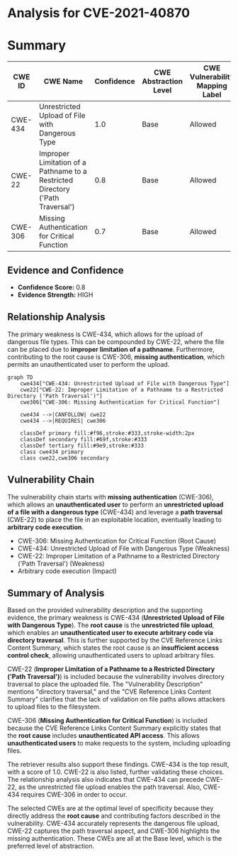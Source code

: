# Analysis for CVE-2021-40870

# Summary
| CWE ID | CWE Name | Confidence | CWE Abstraction Level | CWE Vulnerability Mapping Label | CWE-Vulnerability Mapping Notes |
|---|---|---|---|---|---|
| CWE-434 | Unrestricted Upload of File with Dangerous Type | 1.0 | Base | Allowed | Primary CWE |
| CWE-22 | Improper Limitation of a Pathname to a Restricted Directory ('Path Traversal') | 0.8 | Base | Allowed | Secondary CWE |
| CWE-306 | Missing Authentication for Critical Function | 0.7 | Base | Allowed | Secondary CWE |

## Evidence and Confidence

*   **Confidence Score:** 0.8
*   **Evidence Strength:** HIGH

## Relationship Analysis
The primary weakness is CWE-434, which allows for the upload of dangerous file types. This can be compounded by CWE-22, where the file can be placed due to **improper limitation of a pathname**. Furthermore, contributing to the root cause is CWE-306, **missing authentication**, which permits an unauthenticated user to perform the upload.

```mermaid
graph TD
    cwe434["CWE-434: Unrestricted Upload of File with Dangerous Type"]
    cwe22["CWE-22: Improper Limitation of a Pathname to a Restricted Directory ('Path Traversal')"]
    cwe306["CWE-306: Missing Authentication for Critical Function"]
    
    cwe434 -->|CANFOLLOW| cwe22
    cwe434 -->|REQUIRES| cwe306

    classDef primary fill:#f96,stroke:#333,stroke-width:2px
    classDef secondary fill:#69f,stroke:#333
    classDef tertiary fill:#9e9,stroke:#333
    class cwe434 primary
    class cwe22,cwe306 secondary
```

## Vulnerability Chain
The vulnerability chain starts with **missing authentication** (CWE-306), which allows an **unauthenticated user** to perform an **unrestricted upload of a file with a dangerous type** (CWE-434) and leverage a **path traversal** (CWE-22) to place the file in an exploitable location, eventually leading to **arbitrary code execution**.
  - CWE-306: Missing Authentication for Critical Function (Root Cause)
  - CWE-434: Unrestricted Upload of File with Dangerous Type (Weakness)
  - CWE-22: Improper Limitation of a Pathname to a Restricted Directory ('Path Traversal') (Weakness)
  - Arbitrary code execution (Impact)

## Summary of Analysis
Based on the provided vulnerability description and the supporting evidence, the primary weakness is CWE-434 (**Unrestricted Upload of File with Dangerous Type**). The **root cause** is the **unrestricted file upload**, which enables an **unauthenticated user to execute arbitrary code via directory traversal**. This is further supported by the CVE Reference Links Content Summary, which states the root cause is an **insufficient access control check**, allowing unauthenticated users to upload arbitrary files.

CWE-22 (**Improper Limitation of a Pathname to a Restricted Directory ('Path Traversal')**) is included because the vulnerability involves directory traversal to place the uploaded file. The "Vulnerability Description" mentions "directory traversal," and the "CVE Reference Links Content Summary" clarifies that the lack of validation on file paths allows attackers to upload files to the filesystem.

CWE-306 (**Missing Authentication for Critical Function**) is included because the CVE Reference Links Content Summary explicitly states that the **root cause** includes **unauthenticated API access**. This allows **unauthenticated users** to make requests to the system, including uploading files.

The retriever results also support these findings. CWE-434 is the top result, with a score of 1.0. CWE-22 is also listed, further validating these choices. The relationship analysis also indicates that CWE-434 can precede CWE-22, as the unrestricted file upload enables the path traversal. Also, CWE-434 requires CWE-306 in order to occur.

The selected CWEs are at the optimal level of specificity because they directly address the **root cause** and contributing factors described in the vulnerability. CWE-434 accurately represents the dangerous file upload, CWE-22 captures the path traversal aspect, and CWE-306 highlights the missing authentication. These CWEs are all at the Base level, which is the preferred level of abstraction.